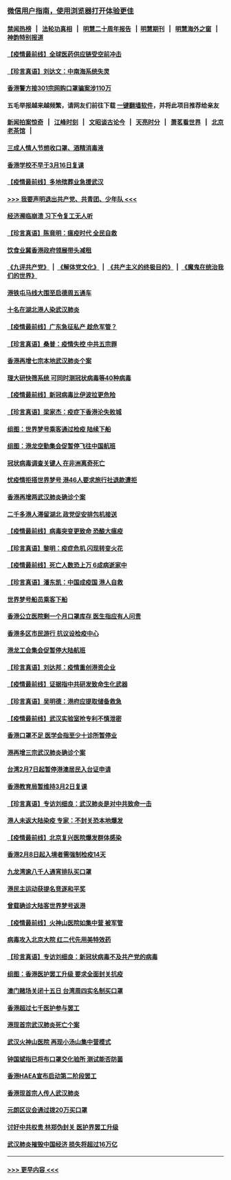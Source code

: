 ### [微信用户指南，使用浏览器打开体验更佳](https://github.com/gfw-breaker/banned-news1/blob/master/indexes/wechat-guide.md?t=0)
#### [禁闻热榜](热点新闻.md?t=0)  &nbsp;&nbsp;|&nbsp;&nbsp; [法轮功真相](https://github.com/gfw-breaker/truth/blob/master/README.md?t=0) &nbsp;&nbsp;|&nbsp;&nbsp; [明慧二十周年报告](https://github.com/gfw-breaker/mh-reports/blob/master/README.md?t=0) &nbsp;&nbsp;|&nbsp;&nbsp;[明慧期刊](https://github.com/gfw-breaker/mh-qikan) &nbsp;&nbsp;|&nbsp;&nbsp; [明慧海外之窗](https://github.com/gfw-breaker/mh-news/blob/master/README.md?t=0) &nbsp;&nbsp;|&nbsp;&nbsp; [神韵特别报道](https://github.com/gfw-breaker/mh-news/blob/master/shenyun.md?t=0)
#### [【疫情最前线】全球医药供应链受空前冲击](../pages/nsc415/n11869614.md?t=02160856) 
#### [【珍言真语】刘达文：中南海系统失灵](../pages/nsc415/n11869465.md?t=02160856) 
#### [香港警方接301宗网购口罩骗案涉110万](../pages/nsc415/n11867572.md?t=02160856) 
#### 五毛举报越来越频繁，请网友们前往下载 [一键翻墙软件](https://github.com/gfw-breaker/ssr-accounts)，并将此项目推荐给亲友
#### [新闻拍案惊奇](https://github.com/gfw-breaker/banned-news1/blob/master/pages/link4.md) &nbsp;&nbsp;|&nbsp;&nbsp; [江峰时刻](https://github.com/gfw-breaker/banned-news1/blob/master/pages/link4.md) &nbsp;&nbsp;|&nbsp;&nbsp; [文昭谈古论今](https://github.com/gfw-breaker/banned-news1/blob/master/pages/link4.md) &nbsp;&nbsp;|&nbsp;&nbsp; [天亮时分](https://github.com/gfw-breaker/banned-news1/blob/master/pages/link4.md) &nbsp;&nbsp;|&nbsp;&nbsp; [萧茗看世界](https://github.com/gfw-breaker/banned-news1/blob/master/pages/link4.md) &nbsp;&nbsp;|&nbsp;&nbsp; [北京老茶馆](https://github.com/gfw-breaker/banned-news1/blob/master/pages/link4.md) &nbsp;&nbsp;|&nbsp;&nbsp; 
#### [三成人情人节想收口罩、酒精消毒液](../pages/nsc415/n11867523.md?t=02160856) 
#### [香港学校不早于3月16日复课](../pages/nsc415/n11867498.md?t=02160856) 
#### [【疫情最前线】多地殡葬业急援武汉](../pages/nsc415/n11866914.md?t=02160856) 
#### [>>> 我要声明退出共产党、共青团、少年队 <<<](https://github.com/begood0513/goodnews/blob/master/quit/letter.md) 
#### [经济濒临崩溃 习下令复工无人听](../pages/nsc415/n11867269.md?t=02160856) 
#### [【珍言真语】陈竟明：瘟疫时代 全民自救](../pages/nsc415/n11866765.md?t=02160856) 
#### [饮食业冀香港政府领展带头减租](../pages/nsc415/n11864876.md?t=02160856) 
#### [《九评共产党》](https://github.com/begood0513/9ping.md/blob/master/README.md) &nbsp;|&nbsp; [《解体党文化》](../../../../jtdwh.md/blob/master/README.md)  &nbsp;|&nbsp; [《共产主义的终极目的》](../../../../gczydzjmd.md/blob/master/README.md) &nbsp;|&nbsp; [《魔鬼在统治我们的世界》](../../../../mgztzwmdsj.md/blob/master/README.md) 
#### [港铁屯马线大围至启德周五通车](../pages/nsc415/n11864842.md?t=02160856) 
#### [十名在湖北港人染武汉肺炎](../pages/nsc415/n11864807.md?t=02160856) 
#### [【疫情最前线】广东急征私产 趁危军管？](../pages/nsc415/n11864205.md?t=02160856) 
#### [【珍言真语】桑普：疫情失控 中共五宗罪](../pages/nsc415/n11864157.md?t=02160856) 
#### [香港再增七宗本地武汉肺炎个案](../pages/nsc415/n11862405.md?t=02160856) 
#### [理大研快筛系统 可同时测冠状病毒等40种病毒](../pages/nsc415/n11862376.md?t=02160856) 
#### [【疫情最前线】新冠病毒比伊波拉更危险](../pages/nsc415/n11862199.md?t=02160856) 
#### [【珍言真语】梁家杰：疫症下香港沦失败城](../pages/nsc415/n11861588.md?t=02160856) 
#### [组图：世界梦号乘客通过检疫 陆续下船](../pages/nsc415/n11858302.md?t=02160856) 
#### [组图：港龙空勤集会促暂停飞往中国航班](../pages/nsc415/n11858190.md?t=02160856) 
#### [冠状病毒调查关键人 在非洲离奇死亡](../pages/nsc415/n11859798.md?t=02160856) 
#### [忧疫情拒搭世界梦号 港46人要求旅行社退款遭拒](../pages/nsc415/n11859849.md?t=02160856) 
#### [香港再增两武汉肺炎确诊个案](../pages/nsc415/n11859833.md?t=02160856) 
#### [二千多港人滞留湖北 政党促安排包机接送](../pages/nsc415/n11859831.md?t=02160856) 
#### [【疫情最前线】病毒突变更致命 恐酿大瘟疫](../pages/nsc415/n11859604.md?t=02160856) 
#### [【珍言真语】黎明：疫症危机 闪现转变火花](../pages/nsc415/n11859199.md?t=02160856) 
#### [【疫情最前线】死亡人数恐上万 6成病逝家中](../pages/nsc415/n11856687.md?t=02160856) 
#### [【珍言真语】潘东凯：中国成疫国 港人自救](../pages/nsc415/n11856962.md?t=02160856) 
#### [世界梦号船员乘客下船](../pages/nsc415/n11856883.md?t=02160856) 
#### [香港公立医院剩一个月口罩库存 医生指应有人问责](../pages/nsc415/n11856875.md?t=02160856) 
#### [香港多区市民游行 抗议设检疫中心](../pages/nsc415/n11856866.md?t=02160856) 
#### [港龙工会集会促暂停大陆航班](../pages/nsc415/n11856840.md?t=02160856) 
#### [【珍言真语】刘达邦：疫情重创港资企业](../pages/nsc415/n11854274.md?t=02160856) 
#### [【疫情最前线】证据指中共研发致命生化武器](../pages/nsc415/n11853087.md?t=02160856) 
#### [【珍言真语】吴明德：港府应提取储备救急](../pages/nsc415/n11852734.md?t=02160856) 
#### [【疫情最前线】武汉实验室抢专利不慎泄密](../pages/nsc415/n11850310.md?t=02160856) 
#### [香港口罩不足 医学会指至少十诊所暂停业](../pages/nsc415/n11850301.md?t=02160856) 
#### [港再增三宗武汉肺炎确诊个案](../pages/nsc415/n11850328.md?t=02160856) 
#### [台湾2月7日起暂停港澳居民入台证申请](../pages/nsc415/n11850304.md?t=02160856) 
#### [香港教育局暂维持3月2日复课](../pages/nsc415/n11850260.md?t=02160856) 
#### [【珍言真语】专访刘细良：武汉肺炎是对中共致命一击](../pages/nsc415/n11849934.md?t=02160856) 
#### [港人未返大陆染疫 专家：不封关恐本地爆发](../pages/nsc415/n11848021.md?t=02160856) 
#### [【疫情最前线】北京复兴医院爆发群体感染](../pages/nsc415/n11847626.md?t=02160856) 
#### [香港2月8日起入境者需强制检疫14天](../pages/nsc415/n11847658.md?t=02160856) 
#### [九龙湾逾八千人通宵排队买口罩](../pages/nsc415/n11847647.md?t=02160856) 
#### [港民主运动获提名竞逐和平奖](../pages/nsc415/n11847633.md?t=02160856) 
#### [曾载确诊大陆客世界梦号返港](../pages/nsc415/n11847608.md?t=02160856) 
#### [【疫情最前线】火神山医院如集中营 被军管](../pages/nsc415/n11847524.md?t=02160856) 
#### [病毒攻入北京大院 红二代先用美特效药](../pages/nsc415/n11847427.md?t=02160856) 
#### [【珍言真语】专访刘细良：新冠状病毒不及共产党的病毒](../pages/nsc415/n11847164.md?t=02160856) 
#### [组图：香港医护罢工升级 要求全面封关抗疫](../pages/nsc415/n11844107.md?t=02160856) 
#### [澳门赌场关闭十五日 台湾周四实名制买口罩](../pages/nsc415/n11845083.md?t=02160856) 
#### [香港超过七千医护参与罢工](../pages/nsc415/n11845051.md?t=02160856) 
#### [港现首宗武汉肺炎死亡个案](../pages/nsc415/n11844998.md?t=02160856) 
#### [武汉火神山医院 再现小汤山集中营模式](../pages/nsc415/n11844763.md?t=02160856) 
#### [钟国斌指已将布口罩交化验所 测试能否防菌](../pages/nsc415/n11842783.md?t=02160856) 
#### [香港HAEA宣布启动第二阶段罢工](../pages/nsc415/n11842723.md?t=02160856) 
#### [香港现首宗人传人武汉肺炎](../pages/nsc415/n11842766.md?t=02160856) 
#### [元朗区议会通过拨20万买口罩](../pages/nsc415/n11842754.md?t=02160856) 
#### [讨好中共权贵 林郑伪封关 医护界罢工升级](../pages/nsc415/n11842359.md?t=02160856) 
#### [武汉肺炎摧毁中国经济 损失将超过16万亿](../pages/nsc415/n11839723.md?t=02160856) 

----
#### [ >>> 更早内容 <<< ](../indexes/nsc415-earlier.md)
